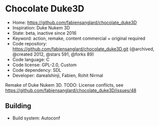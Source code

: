 # Chocolate Duke3D

- Home: https://github.com/fabiensanglard/chocolate_duke3D
- Inspiration: Duke Nukem 3D
- State: beta, inactive since 2016
- Keyword: action, remake, content commercial + original required
- Code repository: https://github.com/fabiensanglard/chocolate_duke3D.git (@archived, @created 2012, @stars 591, @forks 89)
- Code language: C
- Code license: GPL-2.0, Custom
- Code dependency: SDL
- Developer: darealshinji, Fabien, Rohit Nirmal

Remake of Duke Nukem 3D.
TODO: License conflicts, see https://github.com/fabiensanglard/chocolate_duke3D/issues/48

## Building

- Build system: Autoconf
